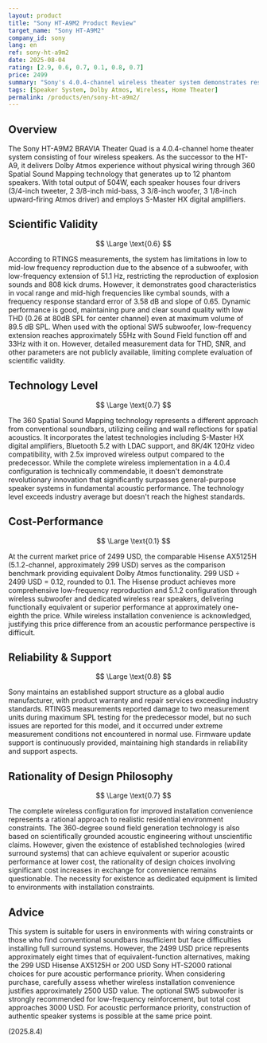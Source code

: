 ```yaml
---
layout: product
title: "Sony HT-A9M2 Product Review"
target_name: "Sony HT-A9M2"
company_id: sony
lang: en
ref: sony-ht-a9m2
date: 2025-08-04
rating: [2.9, 0.6, 0.7, 0.1, 0.8, 0.7]
price: 2499
summary: "Sony's 4.0.4-channel wireless theater system demonstrates respectable technology but faces significant cost-performance challenges compared to equivalent-function alternatives"
tags: [Speaker System, Dolby Atmos, Wireless, Home Theater]
permalink: /products/en/sony-ht-a9m2/
---
```


## Overview

The Sony HT-A9M2 BRAVIA Theater Quad is a 4.0.4-channel home theater system consisting of four wireless speakers. As the successor to the HT-A9, it delivers Dolby Atmos experience without physical wiring through 360 Spatial Sound Mapping technology that generates up to 12 phantom speakers. With total output of 504W, each speaker houses four drivers (3/4-inch tweeter, 2 3/8-inch mid-bass, 3 3/8-inch woofer, 3 1/8-inch upward-firing Atmos driver) and employs S-Master HX digital amplifiers.

## Scientific Validity

$$ \Large \text{0.6} $$

According to RTINGS measurements, the system has limitations in low to mid-low frequency reproduction due to the absence of a subwoofer, with low-frequency extension of 51.1 Hz, restricting the reproduction of explosion sounds and 808 kick drums. However, it demonstrates good characteristics in vocal range and mid-high frequencies like cymbal sounds, with a frequency response standard error of 3.58 dB and slope of 0.65. Dynamic performance is good, maintaining pure and clear sound quality with low THD (0.26 at 80dB SPL for center channel) even at maximum volume of 89.5 dB SPL. When used with the optional SW5 subwoofer, low-frequency extension reaches approximately 55Hz with Sound Field function off and 33Hz with it on. However, detailed measurement data for THD, SNR, and other parameters are not publicly available, limiting complete evaluation of scientific validity.

## Technology Level

$$ \Large \text{0.7} $$

The 360 Spatial Sound Mapping technology represents a different approach from conventional soundbars, utilizing ceiling and wall reflections for spatial acoustics. It incorporates the latest technologies including S-Master HX digital amplifiers, Bluetooth 5.2 with LDAC support, and 8K/4K 120Hz video compatibility, with 2.5x improved wireless output compared to the predecessor. While the complete wireless implementation in a 4.0.4 configuration is technically commendable, it doesn't demonstrate revolutionary innovation that significantly surpasses general-purpose speaker systems in fundamental acoustic performance. The technology level exceeds industry average but doesn't reach the highest standards.

## Cost-Performance

$$ \Large \text{0.1} $$

At the current market price of 2499 USD, the comparable Hisense AX5125H (5.1.2-channel, approximately 299 USD) serves as the comparison benchmark providing equivalent Dolby Atmos functionality. 299 USD ÷ 2499 USD = 0.12, rounded to 0.1. The Hisense product achieves more comprehensive low-frequency reproduction and 5.1.2 configuration through wireless subwoofer and dedicated wireless rear speakers, delivering functionally equivalent or superior performance at approximately one-eighth the price. While wireless installation convenience is acknowledged, justifying this price difference from an acoustic performance perspective is difficult.

## Reliability & Support

$$ \Large \text{0.8} $$

Sony maintains an established support structure as a global audio manufacturer, with product warranty and repair services exceeding industry standards. RTINGS measurements reported damage to two measurement units during maximum SPL testing for the predecessor model, but no such issues are reported for this model, and it occurred under extreme measurement conditions not encountered in normal use. Firmware update support is continuously provided, maintaining high standards in reliability and support aspects.

## Rationality of Design Philosophy

$$ \Large \text{0.7} $$

The complete wireless configuration for improved installation convenience represents a rational approach to realistic residential environment constraints. The 360-degree sound field generation technology is also based on scientifically grounded acoustic engineering without unscientific claims. However, given the existence of established technologies (wired surround systems) that can achieve equivalent or superior acoustic performance at lower cost, the rationality of design choices involving significant cost increases in exchange for convenience remains questionable. The necessity for existence as dedicated equipment is limited to environments with installation constraints.

## Advice

This system is suitable for users in environments with wiring constraints or those who find conventional soundbars insufficient but face difficulties installing full surround systems. However, the 2499 USD price represents approximately eight times that of equivalent-function alternatives, making the 299 USD Hisense AX5125H or 200 USD Sony HT-S2000 rational choices for pure acoustic performance priority. When considering purchase, carefully assess whether wireless installation convenience justifies approximately 2500 USD value. The optional SW5 subwoofer is strongly recommended for low-frequency reinforcement, but total cost approaches 3000 USD. For acoustic performance priority, construction of authentic speaker systems is possible at the same price point.

(2025.8.4)

